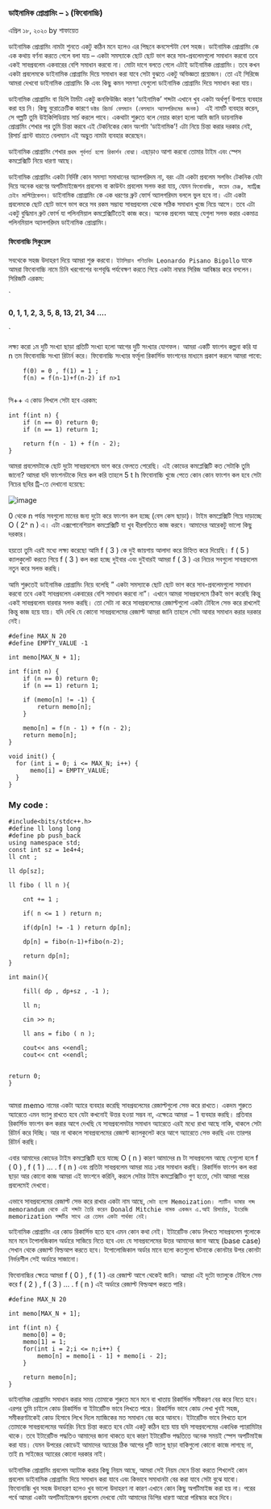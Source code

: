 ### ডাইনামিক প্রোগ্রামিং – ১ (ফিবোনাচ্চি)

এপ্রিল ১৮, ২০২০ by শাফায়েত



ডাইনামিক প্রোগ্রামিং নামটা শুনতে একটু কঠিন মনে হলেও এর পিছনে কনসেপ্টটা বেশ সহজ। ডাইনামিক প্রোগ্রামিং কে এক কথায় বর্ণনা করতে গেলে বলা যায় – একটা সমস‍্যাকে ছোট ছোট ভাগ করে সাব-প্রবলেমগুলো সমাধান করবো তবে একই সাবপ্রবলেম একবারের বেশি সমাধান করবো না। মোটা দাগে বলতে গেলে এটাই ডাইনামিক প্রোগ্রামিং। তবে কখন একটা প্রবলেমকে ডাইনামিক প্রোগ্রামিং দিয়ে সমাধান করা যাবে সেটা বুঝতে একটু অভিজ্ঞতা প্রয়োজন। তো এই সিরিজে আমরা দেখবো ডাইনামিক প্রোগ্রামিং কি এবং কিছু কমন সমস‍্যা যেগুলো ডাইনামিক প্রোগ্রামিং দিয়ে সমাধান করা যায়।


ডাইনামিক প্রোগ্রামিং বা ডিপি টার্মটা একটু কনফিউজিং কারণ ‘ডাইনামিক’ শব্দটা এখানে খুব একটা অর্থপূর্ণ উপায়ে ব‍্যবহার করা হয় নি। কিছু বুরোক্রেটিক কারণে `ডক্টর রিচার্ড বেলম‍্যান (বেলম‍্যান অ‍্যালগরিদমের জনক) ` এই নামটি ব‍্যবহার করেন, সে গল্পটি তুমি উইকিপিডিয়ায় সার্চ করলে পাবে। একথাটা শুরুতে বলে নেয়ার কারণ হলো আমি জানি ডায়নামিক প্রোগ্রামিং শেখার পর তুমি চিন্তা করবে এই টেকনিকের কোন অংশটা ‘ডাইনামিক’! এটা নিয়ে চিন্তা করার দরকার নেই, রিসার্চ গ্র‍্যান্ট বাচাতে বেলম‍্যান এই অদ্ভুত নামটা ব‍্যবহার করেছেন।


ডাইনামিক প্রোগ্রামিং শেখার `প্রথম পূর্বশর্ত হলো রিকার্শন বোঝা`। এছাড়াও আশা করবো তোমার টাইম এবং স্পেস কমপ্লেক্সিটি নিয়ে ধারণা আছে।


ডাইনামিক প্রোগ্রামিং একটা নির্দিষ্ট কোন সমস‍্যা সমাধানের অ‍্যালগরিদম না, বরং এটা একটা প্রবলেম সলভিং টেকনিক যেটা দিয়ে অনেক ধরণের অপটিমাইজেশন প্রবলেম বা কাউন্টং প্রবলেম সলভ করা যায়, যেমন `ফিবোনাচ্চি, কয়েন চেঞ্জ, ম‍্যাট্রিক্স চেইন মাল্টিপ্লিকেশন`। ডাইনামিক প্রোগ্রামিং কে এক ধরণের ব্রুট ফোর্স অ‍্যালগরিদম বললে ভুল হবে না। এটা একটা প্রবলেমকে ছোট ছোট ভাগে ভাগ করে সব রকম সম্ভাব‍্য সাবপ্রবলেম থেকে সঠিক সমাধান খুজে নিয়ে আসে। তবে এটা একটু বুদ্ধিমান ব্রুট ফোর্স যা পলিনমিয়াল কমপ্লেক্সিটিতেই কাজ করে। অনেক প্রবলেম আছে যেগুলা সলভ করার একমাত্র পলিনমিয়াল অ‍্যালগরিদম ডাইনামিক প্রোগ্রামিং।

#### ফিবোনাচ্চি সিকুয়েন্স


সবথেকে সহজ উদাহরণ দিয়ে আমরা শুরু করবো। `ইটালিয়ান গণিতবিদ Leonardo Pisano Bigollo` যাকে আমরা ফিবোনাচ্চি নামে চিনি খরগোশের বংশবৃদ্ধি পর্যবেক্ষণ করতে গিয়ে একটা নাম্বার সিরিজ আবিষ্কার করে বসলেন। সিরিজটি এরকম:

`
#### 0, 1, 1, 2, 3, 5, 8, 13, 21, 34 ….
`

লক্ষ্য করো ১ম দুটি সংখ্যা ছাড়া প্রতিটি সংখ্যা হলো আগের দুটি সংখ্যার যোগফল। আমরা একটি ফাংশন কল্পনা করি যা n তম ফিবোনাচ্চি সংখ্যা রিটার্ন করে। ফিবোনাচ্চি সংখ‍্যার ফর্মূলা রিকার্সিভ ফাংশনের মাধ‍্যমে প্রকাশ করলে আমরা পাবো:

    
```
    f(0) = 0 , f(1) = 1 ; 
    f(n) = f(n-1)+f(n-2) if n>1 
    
```

সি++ এ কোড লিখলে সেটা হবে এরকম:
```
int f(int n) {
    if (n == 0) return 0;
    if (n == 1) return 1;
   
    return f(n - 1) + f(n - 2);
}
```

আমরা  প্রবলেমটাকে ছোট দুটো সাবপ্রবলেমে ভাগ করে ফেলতে পেরেছি। এই কোডের কমপ্লেক্সিটি কত সেটাকি তুমি জানো? আমরা যদি ফাংশনটাকে  দিয়ে কল করি তাহলে 
5
t
h
 ফিবোনাচ্চি খুজে পেতে কোন কোন ফাংশন কল হবে সেটা নিচের ছবির ট্রি-তে দেখানো হয়েছে:
 
 ![image](https://user-images.githubusercontent.com/63524824/125190836-ff20a780-e260-11eb-8a52-c477851291b8.png)




0
 থেকে 
n
 পর্যন্ত সবগুলো মানের জন‍্য দুটো করে ফাংশন কল হচ্ছে (বেস কেস ছাড়া)। টাইম কমপ্লেক্সিটি গিয়ে দাড়াচ্ছে 
O
(
2^
n
)
 এ। এটা এক্সপোনেশিয়াল কমপ্লেক্সিটি যা খুব ধীরগতিতে কাজ করবে। আমাদের আরেকটু ভালো কিছু দরকার।

হয়তো তুমি এরই মধ‍্যে লক্ষ‍্য করেছো আমি 
f
(
3
)
 কে দুই জায়গায় আলাদা করে চিহ্নিত করে দিয়েছি। 
f
(
5
)
 ক‍্যালকুলেট করতে গিয়ে 
f
(
3
)
 কল করা হচ্ছে দুইবার এবং দুইবারই আমরা 
f
(
3
)
 এর নিচের সবগুলো সাবপ্রবলেম নতুন করে সলভ করছি।
 

আমি শুরুতেই ডাইনামিক প্রোগ্রামিং নিয়ে বলেছি ” একটা সমস‍্যাকে ছোট ছোট ভাগ করে সাব-প্রবলেমগুলো সমাধান করবো তবে একই সাবপ্রবলেম একবারের বেশি সমাধান করবো না”। এখানে আমরা সাবপ্রবলেমে ঠিকই ভাগ করেছি কিন্তু একই সাবপ্রবলেম বারবার সলভ করছি। তো সেটা না করে সাবপ্রবলেমের রেজাল্টগুলো একটা টেবিলে সেভ করে রাখলেই কিন্তু কাজ হয়ে যায়। যদি দেখি যে কোনো সাবপ্রবলেমের রেজাল্ট আমরা জানি তাহলে সেটা আবার সমাধান করার দরকার নেই।

```
#define MAX_N 20
#define EMPTY_VALUE -1
 
int memo[MAX_N + 1];
 
int f(int n) {
    if (n == 0) return 0; 
    if (n == 1) return 1;
   
    if (memo[n] != -1) {
        return memo[n];
    }
    
    memo[n] = f(n - 1) + f(n - 2);
    return memo[n];
}
 
void init() {
  for (int i = 0; i <= MAX_N; i++) {
      memo[i] = EMPTY_VALUE;
  }
}
```
### My code :


```
#include<bits/stdc++.h>
#define ll long long
#define pb push_back
using namespace std;
const int sz = 1e4+4;
ll cnt ;

ll dp[sz];

ll fibo ( ll n ){

    cnt += 1 ;

    if( n <= 1 ) return n;
    
    if(dp[n] != -1 ) return dp[n];
    
    dp[n] = fibo(n-1)+fibo(n-2);
    
    return dp[n];
}

int main(){

    fill( dp , dp+sz , -1 );

    ll n;
    
    cin >> n;
    
    ll ans = fibo ( n );

    cout<< ans <<endl;
    cout<< cnt <<endl;


return 0;
}


```
আমরা memo নামের একটা অ‍্যারে ব‍্যবহার করেছি সাবপ্রবলেমের রেজাল্টগুলো সেভ করে রাখতে। একদম শুরুতে অ‍্যারেতে এমন ভ‍্যালু রাখতে হবে যেটা কখনোই উত্তর হওয়া সম্ভব না, এক্ষেত্রে আমরা 
−
1
 ব‍্যবহার করছি। প্রতিবার রিকার্সিভ ফাংশন কল করার আগে দেখছি যে সাবপ্রবলেমটার সমাধান অ‍্যারেতে এরই মধ‍্যে রাখা আছে নাকি, থাকলে সেটা রিটার্ন করে দিচ্ছি। আর না থাকলে সাবপ্রবলেমের রেজাল্ট ক‍্যালকুলেট করে আগে অ‍্যারেতে সেভ করছি এবং তারপর রিটার্ন করছি।

এবার আমাদের কোডের টাইম কমপ্লেক্সিটি হয়ে যাচ্ছে 
O
(
n
)
 কারণ আমাদের 
n
 টা সাবপ্রবলেম আছে যেগুলো হলে 
f
(
0
)
,
f
(
1
)
…
.
f
(
n
)
 এবং প্রতিটা সাবপ্রবলেম আমরা মাত্র ১বার সমাধান করছি। রিকার্সিভ ফাংশন কল করা ছাড়া আর কোনো কাজ আমরা এই ফাংশনে করিনি, করলে সেটার টাইম কমপ্লেক্সিটিও গুণ হতো, সেটা আমরা পরের প্রবলেমেই দেখবো।

এভাবে সাবপ্রবলেমের রেজাল্ট সেভ করে রাখার একটা নাম আছে, `সেটা হলো Memoization। ল‍্যাটিন ভাষার শব্দ memorandum থেকে এই শব্দটা তৈরি করেন Donald Mitchie নামক একজন এ.আই রিসার্চার, ইংরেজি memorization শব্দটির সাথে এর তেমন একটা পার্থক‍্য নেই।`


ডাইনামিক প্রোগ্রামিং এর কোড রিকার্সিভ হতে হবে এমন কোন কথা নেই। ইটারেটিভ কোড লিখতে সাবপ্রবলেম গুলোকে মনে মনে টপোলজিকাল অর্ডারে সাজিয়ে নিতে হবে এবং যে সাবপ্রবলেমের উত্তর আমাদের জানা আছে (base case) সেখান থেকে রেজাল্ট বিল্ডআপ করতে হবে। টপোলোজিকাল অর্ডার মানে হলো কতগুলো ঘটনাকে কোনটার উপর কোনটা নির্ভরশীল সেই অর্ডারে সাজানো।

ফিবোনাচ্চির ক্ষেত্রে আমরা 
f
(
0
)
,
f
(
1
)
 এর রেজাল্ট আগে থেকেই জানি। আমরা এই দুটো ভ‍্যালুকে টেবিলে সেভ করে 
f
(
2
)
,
f
(
3
)
…
.
f
(
n
)
 এই অর্ডারে রেজাল্ট বিল্ডআপ করতে পারি।
 
```
#define MAX_N 20
 
int memo[MAX_N + 1];
 
int f(int n) {
    memo[0] = 0;
    memo[1] = 1;
    for(int i = 2;i <= n;i++) {
        memo[n] = memo[i - 1] + memo[i - 2];
    }
    
    return memo[n];
}
```

ডাইনামিক প্রোগ্রামিং সমাধান করার সময় তোমাকে শুরুতে মনে মনে বা খাতায় রিকার্সিভ সমীকরণ বের করে নিতে হবে। এরপর তুমি চাইলে কোড রিকার্সিভ বা ইটারেটিভ ভাবে লিখতে পারে। রিকার্সিভ ভাবে কোড লেখা খুবই সহজ, সমীকরণটাকেই কোড হিসাবে লিখে দিলে ম‍্যাজিকের মত সমাধান বের করে আনবে। ইটারেটিভ ভাবে লিখতে হলে তোমাকে সাবপ্রবলেমের অর্ডারিং নিয়ে চিন্তা করতে হবে যেটা একটু কঠিন হয়ে যায় যদি সাবপ্রবলেমের একাধিক প‍্যারামিটার থাকে। তবে ইটারেটিভ পদ্ধতিও আমাদের জানা থাকতে হবে কারণ ইটারেটিভ পদ্ধতিতে অনেক সময়ই স্পেস অপটিমাইজ করা যায়। যেমন উপরের কোডেই আমাদের অ‍্যারের ঠিক আগের দুটি ভ‍্যালু ছাড়া বাকিগুলো কোনো কাজে লাগছে না, তাই 
n
 সাইজের অ‍্যারের কোনো দরকার নাই।


ডাইনামিক প্রোগ্রামিং প্রবলেম অ‍্যাটাক করার কিছু নিয়ম আছে, আমরা সেই নিয়ম মেনে চিন্তা করতে শিখলেই কোন প্রবলেম ডাইনামিক প্রোগ্রামিং দিয়ে সমাধান করা যাবে এবং কিভাবে সমাধানটা বের করা যাবে সেটা বুঝে যাবো। ফিবোনাচ্চি খুব সহজ উদাহরণ হলেও খুব ভালো উদাহরণ না কারণ এখানে কোন কিছু অপটিমাইজ করা হয় না। পরের পর্বে আমরা একটা অপটিমাইজেশন প্রবলেম দেখবো যেটা আমাদের ডিপির ধারণা আরো পরিস্কার করে দিবে।
